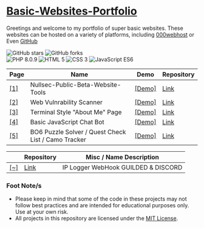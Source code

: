# [Basic-Websites-Portfolio](https://sircryptic.github.io/Basic-Websites-Portfolio/)

Greetings and welcome to my portfolio of super basic websites. These websites can be hosted on a variety of platforms, including [000webhost](https://www.000webhost.com) or Even [GitHub](https://github.com)

<div align="left">
  <img src="https://img.shields.io/github/stars/sircryptic/Basic-Websites-Portfolio.svg" alt="GitHub stars">
  <img src="https://img.shields.io/github/forks/sircryptic/Basic-Websites-Portfolio.svg" alt="GitHub forks">
</div>

<div align="left">
  <img src="https://img.shields.io/badge/PHP-8.0.9-777BB4.svg?logo=php&logoColor=white" alt="PHP 8.0.9">
  <img src="https://img.shields.io/badge/HTML-5-orange.svg" alt="HTML 5">
  <img src="https://img.shields.io/badge/CSS-3-blueviolet.svg" alt="CSS 3">
  <img src="https://img.shields.io/badge/JavaScript-ES6-yellow.svg" alt="JavaScript ES6">
</div>

| Page | Name | Demo | Repository |
| - | ---- | ---- | ---------- |
| [[1]](https://sircryptic.github.io/Basic-Websites-Portfolio/Nullsec-Public-Beta-Website-Tools/) | Nullsec-Public-Beta-Website-Tools | [[Demo]](https://nst-dev.000webhostapp.com/betawebtools/) | [Link](https://github.com/SirCryptic/Basic-Websites-Portfolio/tree/main/Nullsec-Public-Beta-Website-Tools/Website-Tools) |
| [[2]](https://sircryptic.github.io/Basic-Websites-Portfolio/WebVulnrabilityScanner/) | Web Vulnrability Scanner | [[Demo]](https://nst-dev.000webhostapp.com/tools/scanner.php) | [Link](https://github.com/SirCryptic/Basic-Websites-Portfolio/tree/main/WebVulnrabilityScanner) |
| [[3]](https://sircryptic.github.io/Basic-Websites-Portfolio/Terminal%20Style%20About%20Page/) | Terminal Style "About Me" Page | [[Demo]](https://sircryptic.github.io/Basic-Websites-Portfolio/Terminal%20Style%20About%20Page/Terminal%20Style%20About%20Page/) | [Link](https://github.com/SirCryptic/Basic-Websites-Portfolio/tree/main/Terminal%20Style%20About%20Page/Terminal%20Style%20About%20Page) |
| [[4]](https://sircryptic.github.io/Basic-Websites-Portfolio/Simple-Chat-Bot-JS/) | Basic JavaScript Chat Bot | [[Demo]](https://sircryptic.github.io/Basic-Websites-Portfolio/Simple-Chat-Bot-JS/ChatBot/index.html) | [Link](https://github.com/SirCryptic/Basic-Websites-Portfolio/tree/main/Simple-Chat-Bot-JS) |
| [[5]](https://sircryptic.github.io/Basic-Websites-Portfolio/bo/) | BO6 Puzzle Solver / Quest Check List / Camo Tracker | [[Demo]](https://sircryptic.github.io/Basic-Websites-Portfolio/bo/) | [Link](https://github.com/SirCryptic/Basic-Websites-Portfolio/tree/main/bo) |



|  | Repository | Misc / Name Description |
| --- | --- | --- |
| [[~]](https://sircryptic.github.io/Basic-Websites-Portfolio/Ip_Logger_WebHook_GUILDED%26DISCORD) | [Link](https://github.com/SirCryptic/Basic-Websites-Portfolio/tree/main/Ip_Logger_WebHook_GUILDED%26DISCORD/IPLogger) | IP Logger WebHook GUILDED & DISCORD |



### Foot Note/s
- Please keep in mind that some of the code in these projects may not follow best practices and are intended for educational purposes only. Use at your own risk.
- All projects in this repository are licensed under the [MIT License](https://github.com/SirCryptic/Basic-Websites-Portfolio/blob/main/LICENSE).

